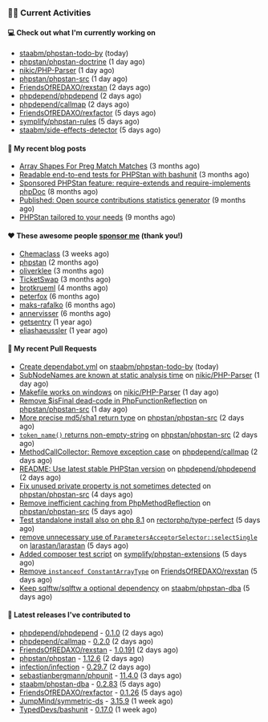 ### 👨‍💻 Current Activities


#### 💻 Check out what I'm currently working on

- [staabm/phpstan-todo-by](https://github.com/staabm/phpstan-todo-by) (today)
- [phpstan/phpstan-doctrine](https://github.com/phpstan/phpstan-doctrine) (1 day ago)
- [nikic/PHP-Parser](https://github.com/nikic/PHP-Parser) (1 day ago)
- [phpstan/phpstan-src](https://github.com/phpstan/phpstan-src) (1 day ago)
- [FriendsOfREDAXO/rexstan](https://github.com/FriendsOfREDAXO/rexstan) (2 days ago)
- [phpdepend/phpdepend](https://github.com/phpdepend/phpdepend) (2 days ago)
- [phpdepend/callmap](https://github.com/phpdepend/callmap) (2 days ago)
- [FriendsOfREDAXO/rexfactor](https://github.com/FriendsOfREDAXO/rexfactor) (5 days ago)
- [symplify/phpstan-rules](https://github.com/symplify/phpstan-rules) (5 days ago)
- [staabm/side-effects-detector](https://github.com/staabm/side-effects-detector) (5 days ago)


#### 📜 My recent blog posts

- [Array Shapes For Preg Match Matches](https://staabm.github.io/2024/07/05/array-shapes-for-preg-match-matches.html) (3 months ago)
- [Readable end-to-end tests for PHPStan with bashunit](https://staabm.github.io/2024/06/28/readable-phpstan-end-to-end-tests-with-bashunit.html) (3 months ago)
- [Sponsored PHPStan feature: require-extends and require-implements phpDoc](https://staabm.github.io/2024/01/15/phpstan-require-extends-implements.html) (8 months ago)
- [Published: Open source contributions statistics generator](https://staabm.github.io/2024/01/10/oss-contribs-published.html) (9 months ago)
- [PHPStan tailored to your needs](https://staabm.github.io/2024/01/01/phpstan-customizing.html) (9 months ago)


#### ❤️ These awesome people [sponsor me](https://github.com/sponsors/staabm) (thank you!)

- [Chemaclass](https://github.com/Chemaclass) (3 weeks ago)
- [phpstan](https://github.com/phpstan) (2 months ago)
- [oliverklee](https://github.com/oliverklee) (3 months ago)
- [TicketSwap](https://github.com/TicketSwap) (3 months ago)
- [brotkrueml](https://github.com/brotkrueml) (4 months ago)
- [peterfox](https://github.com/peterfox) (6 months ago)
- [maks-rafalko](https://github.com/maks-rafalko) (6 months ago)
- [annervisser](https://github.com/annervisser) (6 months ago)
- [getsentry](https://github.com/getsentry) (1 year ago)
- [eliashaeussler](https://github.com/eliashaeussler) (1 year ago)


#### 🔨 My recent Pull Requests

- [Create dependabot.yml](https://github.com/staabm/phpstan-todo-by/pull/114) on [staabm/phpstan-todo-by](https://github.com/staabm/phpstan-todo-by) (today)
- [SubNodeNames are known at static analysis time](https://github.com/nikic/PHP-Parser/pull/1035) on [nikic/PHP-Parser](https://github.com/nikic/PHP-Parser) (1 day ago)
- [Makefile works on windows](https://github.com/nikic/PHP-Parser/pull/1034) on [nikic/PHP-Parser](https://github.com/nikic/PHP-Parser) (1 day ago)
- [Remove $isFinal dead-code in PhpFunctionReflection](https://github.com/phpstan/phpstan-src/pull/3545) on [phpstan/phpstan-src](https://github.com/phpstan/phpstan-src) (1 day ago)
- [More precise md5/sha1 return type](https://github.com/phpstan/phpstan-src/pull/3541) on [phpstan/phpstan-src](https://github.com/phpstan/phpstan-src) (2 days ago)
- [`token_name()` returns non-empty-string](https://github.com/phpstan/phpstan-src/pull/3540) on [phpstan/phpstan-src](https://github.com/phpstan/phpstan-src) (2 days ago)
- [MethodCallCollector: Remove exception case](https://github.com/phpdepend/callmap/pull/1) on [phpdepend/callmap](https://github.com/phpdepend/callmap) (2 days ago)
- [README: Use latest stable PHPStan version](https://github.com/phpdepend/phpdepend/pull/5) on [phpdepend/phpdepend](https://github.com/phpdepend/phpdepend) (2 days ago)
- [Fix unused private property is not sometimes detected](https://github.com/phpstan/phpstan-src/pull/3539) on [phpstan/phpstan-src](https://github.com/phpstan/phpstan-src) (4 days ago)
- [Remove inefficient caching from PhpMethodReflection](https://github.com/phpstan/phpstan-src/pull/3534) on [phpstan/phpstan-src](https://github.com/phpstan/phpstan-src) (5 days ago)
- [Test standalone install also on php 8.1](https://github.com/rectorphp/type-perfect/pull/46) on [rectorphp/type-perfect](https://github.com/rectorphp/type-perfect) (5 days ago)
- [remove unnecessary use of `ParametersAcceptorSelector::selectSingle`](https://github.com/larastan/larastan/pull/2054) on [larastan/larastan](https://github.com/larastan/larastan) (5 days ago)
- [Added composer test script](https://github.com/symplify/phpstan-extensions/pull/10) on [symplify/phpstan-extensions](https://github.com/symplify/phpstan-extensions) (5 days ago)
- [Remove `instanceof ConstantArrayType`](https://github.com/FriendsOfREDAXO/rexstan/pull/765) on [FriendsOfREDAXO/rexstan](https://github.com/FriendsOfREDAXO/rexstan) (5 days ago)
- [Keep sqlftw/sqlftw a optional dependency](https://github.com/staabm/phpstan-dba/pull/690) on [staabm/phpstan-dba](https://github.com/staabm/phpstan-dba) (5 days ago)


#### 🔭 Latest releases I've contributed to

- [phpdepend/phpdepend](https://github.com/phpdepend/phpdepend) - [0.1.0](https://github.com/phpdepend/phpdepend/releases/tag/0.1.0) (2 days ago)
- [phpdepend/callmap](https://github.com/phpdepend/callmap) - [0.2.0](https://github.com/phpdepend/callmap/releases/tag/0.2.0) (2 days ago)
- [FriendsOfREDAXO/rexstan](https://github.com/FriendsOfREDAXO/rexstan) - [1.0.191](https://github.com/FriendsOfREDAXO/rexstan/releases/tag/1.0.191) (2 days ago)
- [phpstan/phpstan](https://github.com/phpstan/phpstan) - [1.12.6](https://github.com/phpstan/phpstan/releases/tag/1.12.6) (2 days ago)
- [infection/infection](https://github.com/infection/infection) - [0.29.7](https://github.com/infection/infection/releases/tag/0.29.7) (2 days ago)
- [sebastianbergmann/phpunit](https://github.com/sebastianbergmann/phpunit) - [11.4.0](https://github.com/sebastianbergmann/phpunit/releases/tag/11.4.0) (3 days ago)
- [staabm/phpstan-dba](https://github.com/staabm/phpstan-dba) - [0.2.83](https://github.com/staabm/phpstan-dba/releases/tag/0.2.83) (5 days ago)
- [FriendsOfREDAXO/rexfactor](https://github.com/FriendsOfREDAXO/rexfactor) - [0.1.26](https://github.com/FriendsOfREDAXO/rexfactor/releases/tag/0.1.26) (5 days ago)
- [JumpMind/symmetric-ds](https://github.com/JumpMind/symmetric-ds) - [3.15.9](https://github.com/JumpMind/symmetric-ds/releases/tag/3.15.9) (1 week ago)
- [TypedDevs/bashunit](https://github.com/TypedDevs/bashunit) - [0.17.0](https://github.com/TypedDevs/bashunit/releases/tag/0.17.0) (1 week ago)

